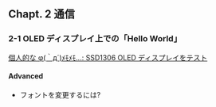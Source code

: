 ## Chapt. 2 通信

### 2-1 OLED ディスプレイ上での「Hello World」

[個人的な φ(｀д´)ﾒﾓﾒﾓ…: SSD1306 OLED ディスプレイをテスト](http://yamori-jp.blogspot.com/2017/08/ssd1306-oled.html)

#### Advanced

- フォントを変更するには?


